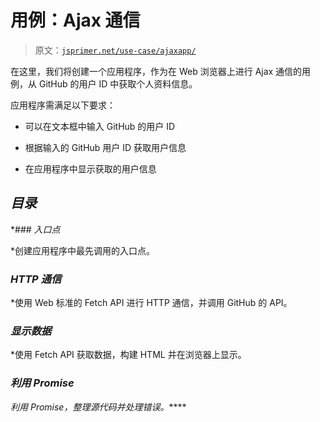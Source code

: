 # 用例：Ajax 通信

> 原文：[`jsprimer.net/use-case/ajaxapp/`](https://jsprimer.net/use-case/ajaxapp/)

在这里，我们将创建一个应用程序，作为在 Web 浏览器上进行 Ajax 通信的用例，从 GitHub 的用户 ID 中获取个人资料信息。

应用程序需满足以下要求：

+   可以在文本框中输入 GitHub 的用户 ID

+   根据输入的 GitHub 用户 ID 获取用户信息

+   在应用程序中显示获取的用户信息

## *目录*

*### *入口点*

*创建应用程序中最先调用的入口点。

### *HTTP 通信*

*使用 Web 标准的 Fetch API 进行 HTTP 通信，并调用 GitHub 的 API。

### *显示数据*

*使用 Fetch API 获取数据，构建 HTML 并在浏览器上显示。

### *利用 Promise*

*利用 Promise，整理源代码并处理错误。*****
